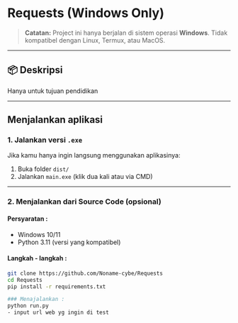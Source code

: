 # Requests  (Windows Only)

> **Catatan:** Project ini hanya berjalan di sistem operasi **Windows**. Tidak kompatibel dengan Linux, Termux, atau MacOS.

---

## 📦 Deskripsi

Hanya untuk tujuan pendidikan 

---

## Menjalankan aplikasi

###  1. Jalankan versi `.exe`

Jika kamu hanya ingin langsung menggunakan aplikasinya:

1. Buka folder `dist/`
2. Jalankan `main.exe` (klik dua kali atau via CMD)

---

###  2. Menjalankan dari Source Code (opsional)

#### Persyaratan :
- Windows 10/11
- Python 3.11 (versi yang kompatibel)

#### Langkah - langkah :

```bash
git clone https://github.com/Noname-cybe/Requests
cd Requests
pip install -r requirements.txt

### Menajalankan :
python run.py
- input url web yg ingin di test
